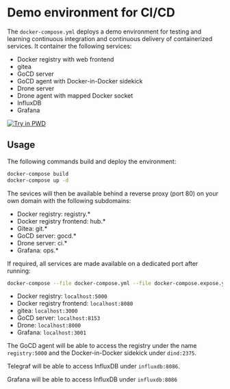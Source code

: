 # Demo environment for CI/CD

The `docker-compose.yml` deploys a demo environment for testing and learning continuous integration and continuous delivery of containerized services. It container the following services:

- Docker registry with web frontend
- gitea
- GoCD server
- GoCD agent with Docker-in-Docker sidekick
- Drone server
- Drone agent with mapped Docker socket
- InfluxDB
- Grafana

[![Try in PWD](https://cdn.rawgit.com/play-with-docker/stacks/cff22438/assets/images/button.png)](http://play-with-docker.com?stack=https://raw.githubusercontent.com/nicholasdille/docker-ci-cd-demo/traefik/docker-compose.yml)

## Usage

The following commands build and deploy the environment:

```bash
docker-compose build
docker-compose up -d
```

The sevices will then be available behind a reverse proxy (port 80) on your own domain with the following subdomains:

- Docker registry: registry.*
- Docker registry frontend: hub.*
- Gitea: git.*
- GoCD server: gocd.*
- Drone server: ci.*
- Grafana: ops.*

If required, all services are made available on a dedicated port after running:

```bash
docker-compose --file docker-compose.yml --file docker-compose.expose.yml up -d
```

- Docker registry: `localhost:5000`
- Docker registry frontend: `localhost:8080`
- gitea: `localhost:3000`
- GoCD server: `localhost:8153`
- Drone: `localhost:8000`
- Grafana: `localhost:3001`

The GoCD agent will be able to access the registry under the name `registry:5000` and the Docker-in-Docker sidekick under `dind:2375`.

Telegraf will be able to access InfluxDB under `influxdb:8086`.

Grafana will be able to access InfluxDB under `influxdb:8086`
